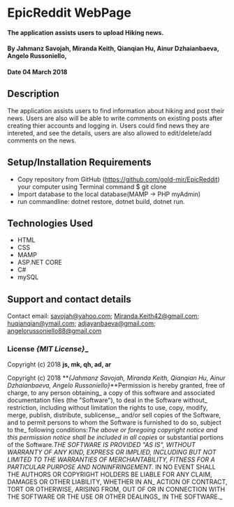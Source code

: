 # EpicReddit WebPage

####  The application assists users to upload Hiking news.

#### By Jahmanz Savojah, Miranda Keith, Qianqian Hu, Ainur Dzhaianbaeva, Angelo Russoniello,

#### Date 04 March 2018

## Description

The application assists users to find information about hiking and post their news. Users are also will be able to write comments on existing posts after creating thier accounts and logging in. Users could find news they are intereted, and see the details, users are also allowed to edit/delete/add comments on the news.

## Setup/Installation Requirements

* Copy repository from GitHub (https://github.com/gold-mir/EpicReddit) your computer using Terminal command $ git clone 
* Import database to the local database(MAMP -> PHP myAdmin)
* run commandline: dotnet restore, dotnet build, dotnet run.
 
## Technologies Used

* HTML
* CSS
* MAMP
* ASP.NET CORE
* C#
* mySQL

## Support and contact details

Contact email:
  savojah@yahoo.com;
  Miranda.Keith42@gmail.com;
  huqianqian@ymail.com;
  adjayanbaeva@gmail.com;
  angelorussoniello88@gmail.com

### License **_{MIT License}_**_

Copyright (c) 2018 **js, mk, qh, ad, ar**

Copyright (c) 2018 **_{Jahmanz Savojah, Miranda Keith, Qianqian Hu, Ainur Dzhaianbaeva, Angelo Russoniello}_**Permission is hereby granted, free of charge, to any person obtaining_
a copy of this software and associated documentation files (the "Software"), to deal in the Software without_
restriction, including without limitation the rights to use, copy, modify, merge, publish, distribute, sublicense,_
and/or sell copies of the Software, and to permit persons to whom the Software is furnished to do so, subject to the_
following conditions:_The above or foregoing copyright notice and this permission notice shall be included in all copies_
or substantial portions of the Software.__THE SOFTWARE IS PROVIDED "AS IS", WITHOUT WARRANTY OF ANY KIND, EXPRESS OR IMPLIED,_
INCLUDING BUT NOT LIMITED TO THE WARRANTIES OF MERCHANTABILITY, FITNESS FOR A PARTICULAR PURPOSE AND NONINFRINGEMENT._
IN NO EVENT SHALL THE AUTHORS OR COPYRIGHT HOLDERS BE LIABLE FOR ANY CLAIM, DAMAGES OR OTHER LIABILITY, WHETHER IN AN_
ACTION OF CONTRACT, TORT OR OTHERWISE, ARISING FROM, OUT OF OR IN CONNECTION WITH THE SOFTWARE OR THE USE OR OTHER DEALINGS_
IN THE SOFTWARE._
